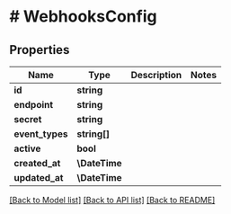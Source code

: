 # # WebhooksConfig

## Properties

Name | Type | Description | Notes
------------ | ------------- | ------------- | -------------
**id** | **string** |  |
**endpoint** | **string** |  |
**secret** | **string** |  |
**event_types** | **string[]** |  |
**active** | **bool** |  |
**created_at** | **\DateTime** |  |
**updated_at** | **\DateTime** |  |

[[Back to Model list]](../../README.md#models) [[Back to API list]](../../README.md#endpoints) [[Back to README]](../../README.md)
